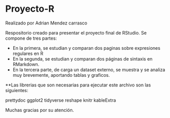 # Proyecto-R
Realizado por Adrian Mendez carrasco

Respositorio creado para presentar el proyecto final de RStudio.
Se compone de tres partes:
  - En la primera, se estudian y comparan dos paginas sobre expresiones regulares en R
  - En la segunda, se estudian y comparan dos páginas de sintaxis en RMarkdown.
  - En la tercera parte, de carga un dataset externo, se muestra y se analiza muy brevemente, aportando tablas y graficos.
  
  **Las librerias que son necesarias para ejecutar este archivo son las siguientes:

prettydoc
ggplot2
tidyverse
reshape
knitr
kableExtra

Muchas gracias por su atención.
